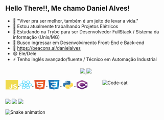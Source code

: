 ## Hello There!!, Me chamo Daniel Alves!

- 🚀 "Viver pra ser melhor, também é um jeito de levar a vida."
- 🔭 Estou atualmente trabalhando Projetos Elétricos
- 🌱 Estudando na Trybe para ser Desenvolvedor FullStack / Sistema da informação (Unis/MG)
- 👯 Busco ingressar em Desenvolvimento Front-End e Back-end
- 📩 https://beacons.ai/danielalves
- 😄 Ele/Dele
- ⚡ Tenho inglês avançado/fluente / Técnico em Automação Industrial

<div align="center">
  <a href="https://beacons.ai/danielalves">
  <img height="180em" src="https://github-readme-stats.vercel.app/api?username=DanielAlvesDev&show_icons=true&theme=highcontrast&include_all_commits=true&count_private=true"/>
  <img height="180em" src="https://github-readme-stats.vercel.app/api/top-langs/?username=DanielAlvesDev&layout=compact&langs_count=7&theme=highcontrast"/>
</div>
<div style="display: inline_block"><br>
  <img align="center" alt="Daniel-Js" height="30" width="40" src="https://raw.githubusercontent.com/devicons/devicon/master/icons/javascript/javascript-plain.svg">
  <img align="center" alt="Daniel-React" height="30" width="40" src="https://raw.githubusercontent.com/devicons/devicon/master/icons/react/react-original.svg">
  <img align="center" alt="Rafa-HTML" height="30" width="40" src="https://raw.githubusercontent.com/devicons/devicon/master/icons/html5/html5-original.svg">
  <img align="center" alt="Rafa-CSS" height="30" width="40" src="https://raw.githubusercontent.com/devicons/devicon/master/icons/css3/css3-original.svg">
  <img align="center" alt="Rafa-Python" height="30" width="40" src="https://raw.githubusercontent.com/devicons/devicon/master/icons/python/python-original.svg">
  <img align="center" alt="Rafa-Csharp" height="30" width="40" src="https://raw.githubusercontent.com/devicons/devicon/master/icons/csharp/csharp-original.svg">
  <img align="right" alt="Code-cat" height="200" width="200' style="border-radius:50px;" src="https://i.gifer.com/origin/ff/ff88888459f390b30438e162769be571_w200.webp">
</div>

##

<div> 
 
  <a href="https://instagram.com/madness_d" target="_blank"><img src="https://img.shields.io/badge/-Instagram-%23E4405F?style=for-the-badge&logo=instagram&logoColor=white" target="_blank"></a>
  <a href = "alvesferreira12@gmail.com"><img src="https://img.shields.io/badge/-Gmail-%23333?style=for-the-badge&logo=gmail&logoColor=white" target="_blank"></a>
  <a href="https://www.linkedin.com/in/daniel-alves-359a1612b/" target="_blank"><img src="https://img.shields.io/badge/-LinkedIn-%230077B5?style=for-the-badge&logo=linkedin&logoColor=white" target="_blank"></a> 
  
  
  ![Snake animation](https://github.com/DanielAlvesDev/DanielAlvesDev/blob/output/github-contribution-grid-snake.svg)
 
</div>

 
